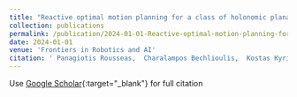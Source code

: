 ```yaml
---
title: "Reactive optimal motion planning for a class of holonomic planar agents using reinforcement learning with provable guarantees"
collection: publications
permalink: /publication/2024-01-01-Reactive-optimal-motion-planning-for-a-class-of-holonomic-planar-agents-using-reinforcement-learning-with-provable-guarantees
date: 2024-01-01
venue: 'Frontiers in Robotics and AI'
citation: ' Panagiotis Rousseas,  Charalampos Bechlioulis,  Kostas Kyriakopoulos, &quot;Reactive optimal motion.&quot; Frontiers in Robotics and AI, 2024.'
---
```


Use [Google Scholar](https://scholar.google.com/scholar?q=Reactive+optimal+motion){:target="_blank"} for full citation

